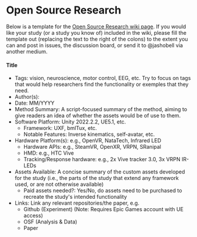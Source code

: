# Open Source Research
Below is a template for the [Open Source Research wiki page](https://github.com/JashoBell/vr-experiments-resource-repo/wiki/Open-Source-Research). If you would like your study (or a study you know of) included in the wiki, please fill the template out (replacing the text to the right of the colons) to the extent you can and post in issues, the discussion board, or send it to @jashobell via another medium.

#### Title
- Tags: vision, neuroscience, motor control, EEG, etc. Try to focus on tags that would help researchers find the functionality or exemples that they need.
- Author(s):
- Date: MM/YYYY
- Method Summary: A script-focused summary of the method, aiming to give readers an idea of whether the assets would be of use to them.
- Software Platform: Unity 2022.2.2, UE5.1, etc.
    - Framework: UXF, bmlTux, etc.
    - Notable Features: Inverse kinematics, self-avatar, etc.
- Hardware Platform(s): e.g., OpenVR, NataTech, Infrared LED
    - Hardware APIs: e.g., SteamVR, OpenXR, VRPN, SRanipal
    - HMD: e.g., HTC Vive
    - Tracking/Response hardware: e.g., 2x Vive tracker 3.0, 3x VRPN IR-LEDs
- Assets Available: A concise summary of the custom assets developed for the study (i.e., the parts of the study that extend any framework used, or are not otherwise available)
    - Paid assets needed?: Yes/No, do assets need to be purchased to recreate the study's intended functionality
- Links: Link any relevant repositories/the paper, e.g.
    - Github (Experiment) (Note: Requires Epic Games account with UE access)
    - OSF (Analysis & Data)
    - Paper